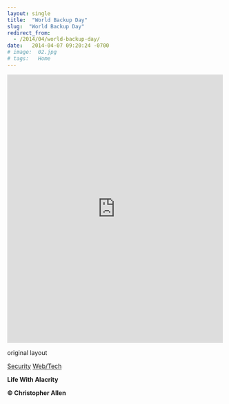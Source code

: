 ```yaml
---
layout: single
title:  "World Backup Day"
slug:  "World Backup Day"
redirect_from:
  - /2014/04/world-backup-day/
date:   2014-04-07 09:20:24 -0700
# image:  02.jpg
# tags:   Home
---
```




<iframe src="https://www.facebook.com/plugins/post.php?href=https%3A%2F%2Fwww.facebook.com%2FChristopherRayAllen%2Fposts%2F10152336490525540&show_text=true&width=500" width="500" height="622" style="border:none;overflow:hidden" scrolling="no" frameborder="0" allowfullscreen="true" allow="autoplay; clipboard-write; encrypted-media; picture-in-picture; web-share"></iframe>

original layout

[Security](http://www.lifewithalacrity.com/tags/security/) [Web/Tech](http://www.lifewithalacrity.com/tags/web/tech/)

**Life With Alacrity**

**© Christopher Allen**



